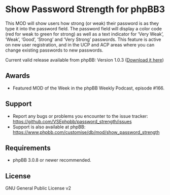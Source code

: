 Show Password Strength for phpBB3
==========================

This MOD will show users how strong (or weak) their password is as they type it into the password field. The password field will display a color code (red for weak to green for strong) as well as a text indicator for ‘Very Weak’, ‘Weak’, ‘Good’, ‘Strong’ and ‘Very Strong’ passwords. This feature is active on new user registration, and in the UCP and ACP areas where you can change existing passwords to new passwords.

Current valid release available from phpBB: 
Version 1.0.3 ([Download it here](https://www.phpbb.com/customise/db/mod/show_password_strength/)) 

Awards
------

* Featured MOD of the Week in the phpBB Weekly Podcast, episode #166.

Support
-------

* Report any bugs or problems you encounter to the issue tracker: https://github.com/VSEphpbb/password_strength/issues
* Support is also available at phpBB: https://www.phpbb.com/customise/db/mod/show_password_strength

Requirements
------------

* phpBB 3.0.8 or newer recommended.

License
-------

GNU General Public License v2